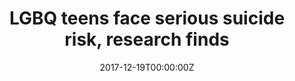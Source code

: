 ---
date: '2017-12-19T00:00:00Z'
external_link: https://web.archive.org/web/20210616035952/https://edition.cnn.com/2017/12/19/health/lgbq-teens-suicide-risk-study/index.html
image:
  focal_point: Smart
original_link: https://edition.cnn.com/2017/12/19/health/lgbq-teens-suicide-risk-study/index.html
summary: (CNN) LGBQ teens are more vulnerable to planning or attempting suicide, according
  to a research letter published Tuesday in the journal JAMA. Transgender teens were
  not included in the US government's survey, but research has shown that transgender
  youth may face a similarly high, if not higher, suicide risk. Of the sexual minorities
  in the study, 34.9% were planning suicide and 24.9% had attempted suicide in the
  previous year. The children who were bisexual faced the greatest suicide risk; 46%
  had considered suicide in the past year. More than 40% said they seriously considered
  suicide in the past year; in comparison, 19.6% of girls who considered themselves
  heterosexual said they had seriously considered suicide in the past year.
title: LGBQ teens face serious suicide risk, research finds
---